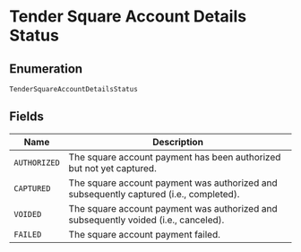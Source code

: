 
# Tender Square Account Details Status

## Enumeration

`TenderSquareAccountDetailsStatus`

## Fields

| Name | Description |
|  --- | --- |
| `AUTHORIZED` | The square account payment has been authorized but not yet captured. |
| `CAPTURED` | The square account payment was authorized and subsequently captured (i.e., completed). |
| `VOIDED` | The square account payment was authorized and subsequently voided (i.e., canceled). |
| `FAILED` | The square account payment failed. |

